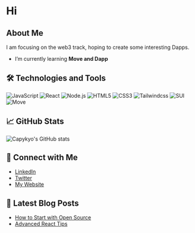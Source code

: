 # Hi

## About Me

I am focusing on the web3 track, hoping to create some interesting Dapps.

- I’m currently learning **Move and Dapp**

## 🛠️ Technologies and Tools

![JavaScript](https://img.shields.io/badge/-JavaScript-black?style=flat-square&logo=javascript)
![React](https://img.shields.io/badge/-React-black?style=flat-square&logo=react)
![Node.js](https://img.shields.io/badge/-Node.js-black?style=flat-square&logo=node.js)
![HTML5](https://img.shields.io/badge/-HTML5-black?style=flat-square&logo=html5)
![CSS3](https://img.shields.io/badge/-CSS3-black?style=flat-square&logo=css3)
![Tailwindcss](https://img.shields.io/badge/-Tailwindcss-black?style=flat-square&logo=tailwindcss)
![SUI](https://img.shields.io/badge/-SUI-black?style=flat-square&logo=sui)
![Move](https://img.shields.io/badge/-Move-black?style=flat-square&logo=move)
![]()
![]()
![]()
![]()

## 📈 GitHub Stats

![Capykyo's GitHub stats](https://github-readme-stats.vercel.app/api?username=capykyo&show_icons=true)

## 🔗 Connect with Me

- [LinkedIn](https://linkedin.com)
- [Twitter](https://twitter.com)
- [My Website](https://yourwebsite.com)

## 📝 Latest Blog Posts

- [How to Start with Open Source](Blog-Link)
- [Advanced React Tips](Blog-Link)

